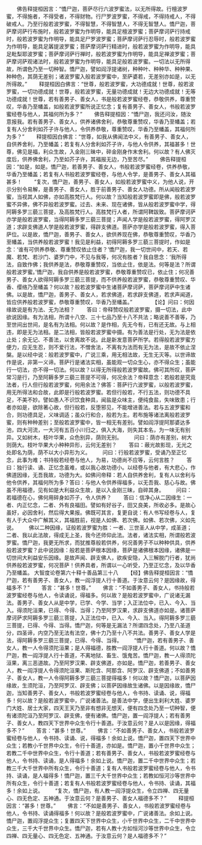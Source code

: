 <!-- { "loadSidebar": true } -->
　　佛告释提桓因言：“憍尸迦，菩萨尽行六波罗蜜法，以无所得故。行檀波罗蜜，不得施者，不得受者，不得财物。行尸罗波罗蜜，不得戒，不得持戒人，不得破戒人。乃至行般若波罗蜜，不得智慧，不得智慧人，不得无智慧人。憍尸迦，菩萨摩诃萨行布施时，般若波罗蜜为作明导，能具足檀波罗蜜；菩萨摩诃萨行持戒时，般若波罗蜜为作明导，能具足尸罗波罗蜜；菩萨摩诃萨行忍辱时，般若波罗蜜为作明导，能具足羼提波罗蜜；菩萨摩诃萨行精进时，般若波罗蜜为作明导，能具足毗梨耶波罗蜜；菩萨摩诃萨行禅时，般若波罗蜜为作明导，能具足禅波罗蜜；菩萨摩诃萨观诸法时，般若波罗蜜为作明导，能具足般若波罗蜜。一切法以无所得故，所谓色乃至一切种智。憍尸迦，譬如阎浮提诸树，种种叶、种种华、种种果、种种色，其荫无差别；诸波罗蜜入般若波罗蜜中，至萨婆若，无差别亦如是，以无所得故。”
　　释提桓因白佛言：“世尊，般若波罗蜜，大功德成就！世尊，般若波罗蜜，一切功德成就！世尊，般若波罗蜜，无量功德成就！无边大功德成就！无等功德成就！世尊，若有善男子、善女人，书是般若波罗蜜经卷，恭敬供养，尊重赞叹，华香乃至幡盖，如般若波罗蜜所说正忆念；复有善男子、善女人，书般若波罗蜜经卷与他人，其福何所为多？”
　　佛告释提桓因：“憍尸迦，我还问汝，随汝意报我。若有善男子、善女人，供养诸佛舍利，恭敬尊重赞叹，华香乃至幡盖；若复有人分舍利如芥子许与他人，令供养恭敬，尊重赞叹，华香乃至幡盖，其福何所为多？”
　　释提桓因白佛言：“世尊，如我从佛闻法中义，有善男子、善女人，自供养舍利，乃至幡盖；若复有人分舍利如芥子许，与他人令供养，其福甚多！世尊，佛见是福，利众生故，入金刚三昧中，碎金刚身作末舍利。何以故？有人佛灭度后，供养佛舍利，乃至如芥子许，其福报无边，乃至苦尽。”
　　佛告释提桓因：“如是，如是。憍尸迦，若善男子、善女人，书般若波罗蜜经卷，供养恭敬，华香乃至幡盖；若复有人书般若波罗蜜经卷，与他人令学，是善男子、善女人其福甚多！
　　“复次，憍尸迦，善男子、善女人，如般若波罗蜜中义，为他人说，开示分别令易解，是善男子、善女人，胜于前善男子、善女人功德。所从闻般若波罗蜜，当视其人如佛，亦如高胜梵行人。何以故？当知般若波罗蜜即是佛，般若波罗蜜不异佛，佛不异般若波罗蜜。过去、未来、现在诸佛，皆从般若波罗蜜中学，得阿耨多罗三藐三菩提，及高胜梵行人。高胜梵行人者，所谓阿鞞跋致。菩萨摩诃萨亦学是般若波罗蜜，当得阿耨多罗三藐三菩提；声闻人学是般若波罗蜜，得阿罗汉道；求辟支佛道人学是般若波罗蜜，得辟支佛道。菩萨亦学是般若波罗蜜，得入菩萨位。以是故，憍尸迦，善男子、善女人，欲供养现在佛，恭敬尊重赞叹，华香乃至幡盖，当供养般若波罗蜜！我见是利益，初得阿耨多罗三藐三菩提时，作如是念：‘谁有可供养恭敬、尊重赞叹依止住者？’憍尸迦，我一切世间中，若天、若魔、若梵、若沙门、婆罗门中，不见与我等，何况有胜者？我自思念：‘我所得法，自致作佛；我供养是法，恭敬尊重赞叹，当依止住，依是法。何等是法？所谓般若波罗蜜。’憍尸迦，我自供养是般若波罗蜜，恭敬尊重赞叹已，依止住；何况善男子、善女人欲得阿耨多罗三藐三菩提，而不供养般若波罗蜜，恭敬尊重赞叹、华香、缨络乃至幡盖？何以故？般若波罗蜜中生诸菩萨摩诃萨，菩萨摩诃萨中生诸佛。以是故，憍尸迦，善男子、善女人，若求佛道，若求辟支佛道，若求声闻道，皆应供养般若波罗蜜，恭敬尊重赞叹，华香乃至幡盖。”　　
　　【论】问曰：何因缘故说是有为法、无为法相？
　　答曰：帝释赞叹般若波罗蜜，摄一切法，此中欲说因缘。有为法相，所谓十八空、三十七品乃至十八不共法；略说善不善等，乃至世间出世间，是名有为法相。何以故？是作相，先无今有，已有还无故。与上相违，即是无为法相。是二法相，皆般若波罗蜜中摄。有为善法是行处，无为法是依止处；余无记、不善法，以舍离故不说。此是新发意菩萨所学。若得般若波罗蜜方便力，应无生忍，则不爱行法，不憎舍法，不离有为法而有无为法，是故不依止涅槃。是以经中说：般若波罗蜜中，广说三乘，用无相法故，无生无灭等。以世谛故作是说，非第一义谛。菩萨行是诸法实相，虽能观一切众生心，亦不得众生；虽能行一切法，亦不得一切法。何以故？以得无所得般若波罗蜜故。佛可其所叹，菩萨常习是行，乃至阿耨多罗三藐三菩提不可得，何况余法？帝释意念：若般若是究竟法者，行人但行般若波罗蜜，何用余法？佛答：菩萨行六波罗蜜，以般若波罗蜜，用无所得法和合故，此即是行般若波罗蜜。若但行般若，不行五法，则功德不具足，不美不妙。譬如愚人不识饮食种具，闻盐是众味主，便纯食盐，失味致患；行者亦如是，欲除著心故，但行般若，反堕邪见，不能增进善法。若与五波罗蜜和合，则功德具足，义味调适；虽众行和合，般若为主。若布施等诸法离般若波罗蜜，则有种种差别；至般若波罗蜜中，皆一相无有差别。譬如阎浮提阿那婆达多池，四大河流，一大河有五百小川归之，俱入大海，则失其本名，为一味无有别异。又如树木，枝叶华果，众色别异，荫则无别。
　　问曰：荫亦有差别，树大则荫大。枝叶华果大小种种异形，云何无差别？
　　答曰：蔽光故影现，无光之处即名为荫，荫不以大小异形为义。
　　问曰：行般若波罗蜜，受诵乃至正忆念，此事为难；书持般若经卷与他人，为易，功德尚不应等，云何言胜？
　　答曰：独行读、诵、正忆念虽难，或以我心故功德小。以经卷与他者，有大悲心，作佛道因缘，无吾我故，功德为大。如佛问帝释：若人自供养舍利，复有人以舍利与他令供养，其福何所为多？答曰：与他人令供养得福多，以无吾我、慈心与故。佛虽不用福德，见有如是大利益众生故，是以入金刚三昧，自碎其身。
　　问曰：若福德在心，佛何用碎身如芥子，令人供养？
　　答曰：信净心从二因缘生：一者、内正忆念，二者、外有良福田。譬如有好谷子，田又良美，所收必多。是故心虽好，必因舍利，然后得大果报。佛既可其言，复更自说：有人书写经卷与人，复有人于大众中广解其义，其福胜前，视是人如佛、若次佛。如佛、若次佛，义如先说。
　　佛以二种因缘，证般若波罗蜜为胜：一者、三世圣人从中学，成圣道；二者、我以此法故，得成无上圣，我今还师仰此法。法者，诸法实相，所谓般若波罗蜜。憍尸迦，我更无所求，而犹推尊般若供养，何况善男子不以种种供具，供养般若波罗蜜？此中说因缘：般若是菩萨根本因缘，菩萨是诸佛根本因缘，诸佛是一切世间大利益安乐因缘。是故声闻、辟支佛人，欲疾安隐，入三解脱门行者，犹尚供养般若波罗蜜，何况菩萨！供养具者，所谓以一心听受，乃至正忆念，及以华香乃至幡盖。
大智度论卷第六十释十善品第三十八
　　【经】佛告释提桓因言：“憍尸迦，若有善男子、善女人，教一阎浮提人行十善道。于汝意云何？是因缘故，得福多不？”
　　答言：“甚多！世尊。”
　　佛言：“不如善男子、善女人，书持般若波罗蜜经卷与他人，令读诵说，得福多。何以故？是般若波罗蜜中，广说诸无漏法。善男子、善女人从是中学，已学、今学、当学；入正法位中，已入、今入、当入。得须陀洹果，已得、今得、当得；乃至阿罗汉果，求辟支佛道亦如是。诸菩萨摩诃萨求阿耨多罗三藐三菩提，入正法位中，已入、今入、当入。得阿耨多罗三藐三菩提，已得、今得、当得。憍尸迦，何等是无漏法？所谓四念处，乃至八圣道分，四圣谛，内空乃至无法有法空，佛十力乃至十八不共法。善男子、善女人学是法，得阿耨多罗三藐三菩提，已得、今得、当得。
　　“憍尸迦，若有善男子、善女人，教一人令得须陀洹果；是人得福德，胜教一阎浮提人行十善道。何以故？憍尸迦，教一阎浮提人行十善道，不离地狱、畜生、饿鬼苦。憍尸迦，教一人得须陀洹果，离三恶道故。乃至阿罗汉果、辟支佛道，亦如是。憍尸迦，若善男子、善女人，教一阎浮提人令得须陀洹果、斯陀含、阿那含、阿罗汉、辟支佛道；不如善男子、善女人，教一人令得阿耨多罗三藐三菩提得福多！何以故？憍尸迦，以菩萨因缘故，生须陀洹，乃至阿罗汉、辟支佛；以菩萨因缘故生诸佛。以是因缘故，憍尸迦，当知善男子、善女人，书般若波罗蜜经卷与他人，令书持、读诵、说，得福多！何以故？是般若波罗蜜中，广说诸善法。是善法中学，便出生刹利大姓、婆罗门大姓、居士大家，四天王天乃至非有想非无想天，便有四念处乃至一切种智，便有诸须陀洹乃至阿罗汉、辟支佛，便有诸佛。憍尸迦，置一阎浮提人；若有善男子、善女人，教四天下世界中众生令行十善道。于汝意云何？是人以是因缘，得福多不？”
　　答言：“甚多！世尊。”
　　佛言：“不如善男子、善女人，书般若波罗蜜经卷与他人，令书持、读诵、说，得福多！余如上说。憍尸迦，置四天下世界中众生；若教小千世界中众生，令行十善道，亦如是。憍尸迦，置小千世界中众生；若教二千中世界中众生，令行十善道；若有善男子、善女人，书般若波罗蜜经卷与他人，令书持、读诵，是人得福多！余如上说。憍尸迦，置二千中世界中众生；若教三千大千世界中所有众生，令行十善道；复有人书般若波罗蜜经卷与他人，令书持、读诵，是人福得多！憍尸迦，置三千大千世界中众生；若教如恒河沙等世界中所有众生，令行十善道；若复有人书般若波罗蜜经卷与他人，令书持、读诵，其福多！余如上说。
　　“复次，憍尸迦，有人教一阎浮提众生，令立四禅、四无量心、四无色定、五神通。于汝意云何？是善男子、善女人福德多不？”
　　释提桓因言：“甚多！世尊。”
　　佛言：“不如是善男子、善女人，书般若波罗蜜经卷与他人，令书持、读诵得福多！何以故？是般若波罗蜜中，广说诸善法。余如上说。憍尸迦，置阎浮提众生；复置四天下世界中众生，小千世界中众生，二千中世界中众生，三千大千世界中众生。憍尸迦，若有人教十方如恒河沙等世界中众生，令立四禅、四无量心、四无色定、五神通。于汝意云何？是人福德多不？”
